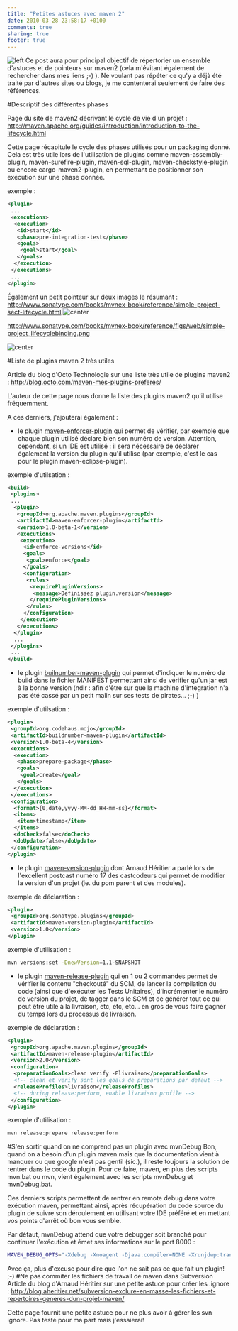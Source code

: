 ```yaml
---
title: "Petites astuces avec maven 2"
date: 2010-03-28 23:58:17 +0100
comments: true
sharing: true
footer: true
---
```


![left](http://maven.apache.org/images/maven-logo-2.gif)
Ce post aura pour principal objectif de répertorier un ensemble d'astuces et de pointeurs sur maven2 (cela m'évitant également de rechercher dans mes liens ;-) ). Ne voulant pas répéter ce qu'y a déjà été traité par d'autres sites ou blogs, je me contenterai seulement de faire des références.

<!-- more -->
#Descriptif des différentes phases

Page du site de maven2 décrivant le cycle de vie d'un projet :
http://maven.apache.org/guides/introduction/introduction-to-the-lifecycle.html

Cette page récapitule le cycle des phases utilisés pour un packaging donné. Cela est très utile lors de l'utilisation de plugins comme maven-assembly-plugin, maven-surefire-plugin, maven-sql-plugin, maven-checkstyle-plugin ou encore cargo-maven2-plugin, en permettant de positionner son exécution sur une phase donnée.

exemple :
```xml
<plugin>
 ...
 <executions>
  <execution>
   <id>start</id>
   <phase>pre-integration-test</phase>
   <goals>
    <goal>start</goal>
   </goals>
  </execution>
 </executions>
 ...
</plugin>
```
Également un petit pointeur sur deux images le résumant :
http://www.sonatype.com/books/mvnex-book/reference/simple-project-sect-lifecycle.html
![center](http://www.sonatype.com/books/mvnex-book/reference/figs/web/simple-project_lifecyclebinding.png)

http://www.sonatype.com/books/mvnex-book/reference/figs/web/simple-project_lifecyclebinding.png

![center](http://dgouyette.developpez.com/tutoriels/java/exposer-service-crud-restful-avec-jboss-resteasy/images/Image%201.png)

#Liste de plugins maven 2 très utiles

Article du blog d'Octo Technologie sur une liste très utile de plugins maven2 :
http://blog.octo.com/maven-mes-plugins-preferes/

L'auteur de cette page nous donne la liste des plugins maven2 qu'il utilise fréquemment.

A ces derniers, j'ajouterai également :

* le plugin [maven-enforcer-plugin](http://maven.apache.org/plugins/maven-enforcer-plugin/http://maven.apache.org/plugins/maven-enforcer-plugin/) qui permet de vérifier, par exemple que chaque plugin utilisé déclare bien son numéro de version. Attention, cependant, si un IDE est utilisé : il sera nécessaire de déclarer également la version du plugin qu'il utilise (par exemple, c'est le cas pour le plugin maven-eclipse-plugin).

exemple d'utilsation :
```xml
<build>
 <plugins>
 ...
  <plugin>
   <groupId>org.apache.maven.plugins</groupId>
   <artifactId>maven-enforcer-plugin</artifactId>
   <version>1.0-beta-1</version>
   <executions>
    <execution>
     <id>enforce-versions</id>
     <goals>
      <goal>enforce</goal>
     </goals>
     <configuration>
      <rules>
       <requirePluginVersions>
        <message>Definissez plugin.version</message>
       </requirePluginVersions>
      </rules>
     </configuration>
    </execution>
   </executions>
  </plugin>
  ...
 </plugins>
 ...
</build>
```

* le plugin [builnumber-maven-plugin](http://mojo.codehaus.org/buildnumber-maven-plugin/index.html) qui permet d'indiquer le numéro de build dans le fichier MANIFEST permettant ainsi de vérifier qu'un jar est à la bonne version (ndlr : afin d'être sur que la machine d'integration n'a pas été cassé par un petit malin sur ses tests de pirates... ;-) )

exemple d'utilsation :

```xml
<plugin>
 <groupId>org.codehaus.mojo</groupId>
 <artifactId>buildnumber-maven-plugin</artifactId>
 <version>1.0-beta-4</version>
 <executions>
  <execution>
   <phase>prepare-package</phase>
   <goals>
    <goal>create</goal>
   </goals>
  </execution>
 </executions>
 <configuration>
  <format>{0,date,yyyy-MM-dd_HH-mm-ss}</format>
  <items>
   <item>timestamp</item>
  </items>
  <doCheck>false</doCheck>
  <doUpdate>false</doUpdate>
 </configuration>
</plugin>
```

* le plugin [maven-version-plugin](http://mojo.codehaus.org/versions-maven-plugin/) dont Arnaud Héritier a parlé lors de l'excellent postcast numéro 17 des castcodeurs qui permet de modifier la version d'un projet (ie. du pom parent et des modules).

exemple de déclaration :

```xml
<plugin>
 <groupId>org.sonatype.plugins</groupId>
 <artifactId>maven-version-plugin</artifactId>
 <version>1.0</version>
</plugin>
```

exemple d'utilisation :

```bash
mvn versions:set -DnewVersion=1.1-SNAPSHOT
```

* le plugin [maven-release-plugin](http://maven.apache.org/plugins/maven-release-plugin/) qui en 1 ou 2 commandes permet de vérifier le contenu "checkouté" du SCM, de lancer la compilation du code (ainsi que d'exécuter les Tests Unitaires), d'incrémenter le numéro de version du projet, de tagger dans le SCM et de générer tout ce qui peut être utile à la livraison, etc, etc, etc... en gros de vous faire gagner du temps lors du processus de livraison.

exemple de déclaration :

```xml
<plugin>
 <groupId>org.apache.maven.plugins</groupId>
 <artifactId>maven-release-plugin</artifactId>
 <version>2.0</version>
 <configuration>
  <preparationGoals>clean verify -Plivraison</preparationGoals>
  <!-- clean et verify sont les goals de preparations par defaut -->
  <releaseProfiles>livraison</releaseProfiles>
  <!-- during release:perform, enable livraison profile -->
 </configuration>
</plugin>
```
exemple d'utilisation :
```bash
mvn release:prepare release:perform
```
#S'en sortir quand on ne comprend pas un plugin avec mvnDebug
Bon, quand on a besoin d'un plugin maven mais que la documentation vient à manquer ou que google n'est pas gentil (sic.), il reste toujours la solution de rentrer dans le code du plugin. Pour ce faire, maven, en plus des scripts mvn.bat ou mvn, vient également avec les scripts mvnDebug et mvnDebug.bat.

Ces derniers scripts permettent de rentrer en remote debug dans votre exécution maven, permettant ainsi, après récupération du code source du plugin de suivre son déroulement en utilisant votre IDE préféré et en mettant vos points d'arrêt où bon vous semble.

Par défaut, mvnDebug attend que votre debugger soit branché pour continuer l'exécution et émet ses informations sur le port 8000 :
```bash
MAVEN_DEBUG_OPTS="-Xdebug -Xnoagent -Djava.compiler=NONE -Xrunjdwp:transport=dt_socket,server=y,suspend=y,address=8000"
```
Avec ça, plus d'excuse pour dire que l'on ne sait pas ce que fait un plugin! ;-)
#Ne pas commiter les fichiers de travail de maven dans Subversion
Article du blog d'Arnaud Héritier sur une petite astuce pour créer les .ignore :
http://blog.aheritier.net/subversion-exclure-en-masse-les-fichiers-et-repertoires-generes-dun-projet-maven/

Cette page fournit une petite astuce pour ne plus avoir à gérer les svn ignore. Pas testé pour ma part mais j'essaierai!
